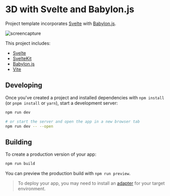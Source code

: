 # 3D with Svelte and Babylon.js

Project template incorporates [Svelte](https://svelte.dev) with [Babylon.js](https://www.babylonjs.com/).

![screencapture](https://user-images.githubusercontent.com/1213591/188288763-691a86e4-b65d-4dc9-82b0-d9dc16311424.gif)

This project includes:
- [Svelte](https://svelte.dev)
- [SvelteKit](https://kit.svelte.dev/)
- [Babylon.js](https://www.babylonjs.com/)
- [Vite](https://vitejs.dev/)


## Developing

Once you've created a project and installed dependencies with `npm install` (or `pnpm install` or `yarn`), start a development server:

```bash
npm run dev

# or start the server and open the app in a new browser tab
npm run dev -- --open
```

## Building

To create a production version of your app:

```bash
npm run build
```

You can preview the production build with `npm run preview`.

> To deploy your app, you may need to install an [adapter](https://kit.svelte.dev/docs/adapters) for your target environment.
